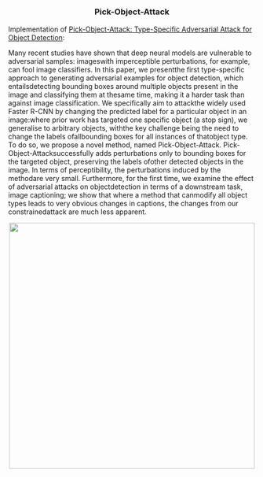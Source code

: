 

# 
<h3 align="center">
<p>Pick-Object-Attack
</h3>

Implementation of [Pick-Object-Attack: Type-Specific Adversarial Attack for Object Detection](https://arxiv.org/abs/2006.03184):

Many recent studies have shown that deep neural models are vulnerable to adversarial samples: imageswith imperceptible perturbations, for example, can fool image classifiers.  In this paper, we presentthe first type-specific approach to generating adversarial examples for object detection, which entailsdetecting bounding boxes around multiple objects present in the image and classifying them at thesame time, making it a harder task than against image classification.  We specifically aim to attackthe widely used Faster R-CNN by changing the predicted label for a particular object in an image:where prior work has targeted one specific object (a stop sign), we generalise to arbitrary objects, withthe key challenge being the need to change the labels ofallbounding boxes for all instances of thatobject type.  To do so, we propose a novel method, named Pick-Object-Attack.  Pick-Object-Attacksuccessfully adds perturbations only to bounding boxes for the targeted object, preserving the labels ofother detected objects in the image. In terms of perceptibility, the perturbations induced by the methodare very small.  Furthermore, for the first time, we examine the effect of adversarial attacks on objectdetection in terms of a downstream task, image captioning;  we show that where a method that canmodify all object types leads to very obvious changes in captions, the changes from our constrainedattack are much less apparent.
<p align="center">
<img src="img/example_caption.jpg" width=500 high=700>
</p>
